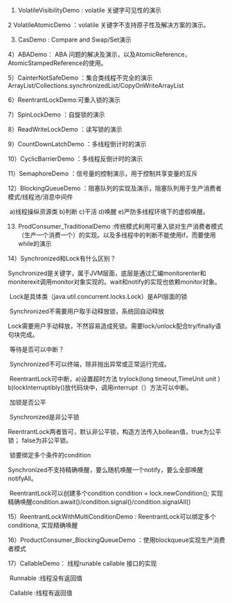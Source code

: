 1) VolatileVisibilityDemo : volatile 关键字可见性的演示

2  VolatileAtomicDemo ：volatile 关键字不支持原子性及解决方案的演示。

3) CasDemo : Compare and Swap/Set演示

4）ABADemo： ABA 问题的解决及演示，以及AtomicReference，AtomicStampedReference的使用。

5）CainterNotSafeDemo ：集合类线程不完全的演示ArrayList/Collections.synchronizedList/CopyOnWriteArrayList

6）ReentrantLockDemo:可重入锁的演示

7）SpinLockDemo ：自旋锁的演示

8）ReadWriteLockDemo ：读写锁的演示

9）CountDownLatchDemo ：多线程倒计时的演示

10）CyclicBarrierDemo ：多线程反倒计时的演示

11）SemaphoreDemo ：信号量的控制演示，用于控制共享变量的互斥

12）BlockingQueueDemo ：阻塞队列的实现及演示，阻塞队列用于生产消费者模式/线程池/消息中间件

​		a)线程操纵资源类 b)判断 c)干活 d)唤醒 e)严防多线程环境下的虚假唤醒。

13) ProdConsumer_TraditionalDemo :传统模式利用可重入锁对生产消费者模式（生产一个消费一个）的实现。以及多线程中的判断不能使用if，而要使用while的演示

14）Synchronized和Lock有什么区别？

​		Synchronized是关键字，属于JVM层面，底层是通过汇编monitorenter和moniterexit调用monitor对象实现的。wait和notify的实现也依赖monitor对象。

​		Lock是具体类（java.util.concurrent.locks.Lock）是API层面的锁

​		Synchronized不需要用户取手动释放锁，系统回自动释放

​	    Lock需要用户手动释放，不然容易造成死锁。需要lock/unlock配合try/finally语句块完成。 

​		等待是否可以中断？

​		Synchronized不可以终端，除非抛出异常或正常运行完成。

​		ReentrantLock可中断，a)设置超时方法 trylock(long timeout,TimeUnit unit ) b)lockInterruptibly()放代码块中，调用interrupt（）方法可以中断。

​		加锁是否公平

​		Synchronized是非公平锁

​        ReentrantLock两者皆可，默认非公平锁，构造方法传入bollean值，true为公平锁； false为非公平锁。

​		锁要绑定多个条件的condition

​		Synchronized不支持精确唤醒，要么随机唤醒一个notify，要么全部唤醒notifyAll。

​		ReentrantLock可以创建多个condition condition = lock.newCondition(); 实现精确唤醒condition.await()/condition.signal()/condition.signalAll()

15）ReentrantLockWithMultiConditionDemo : ReentrantLock可以绑定多个conditiona, 实现精确唤醒

16）ProductConsumer_BlockingQueueDemo ：使用blockqueue实现生产消费者模式

17）CallableDemo： 线程runable callable 接口的实现

​	Runnable :线程没有返回值

​	Callable :线程有返回值
